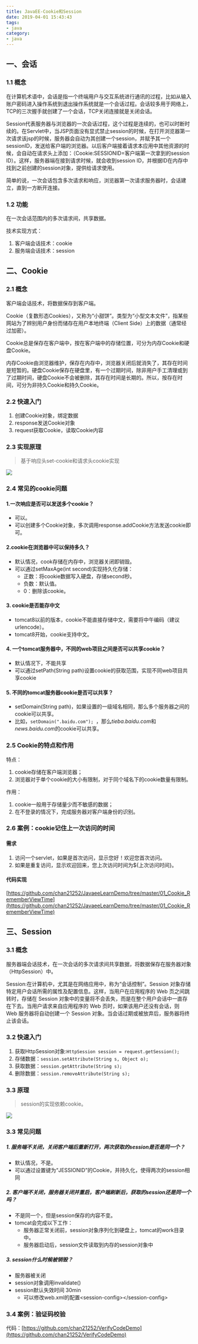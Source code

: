 ```yaml
---
title: JavaEE-Cookie和Session
date: 2019-04-01 15:43:43
tags:
- java
category:
- java
---
```


## 一、会话
### 1.1 概念

在计算机术语中，会话是指一个终端用户与交互系统进行通讯的过程，比如从输入账户密码进入操作系统到退出操作系统就是一个会话过程。会话较多用于网络上，TCP的三次握手就创建了一个会话，TCP关闭连接就是关闭会话。

Session代表服务器与浏览器的一次会话过程，这个过程是连续的，也可以时断时续的。在Servlet中，当JSP页面没有显式禁止session的时候，在打开浏览器第一次请求该jsp的时候，服务器会自动为其创建一个session，并赋予其一个sessionID，发送给客户端的浏览器。以后客户端接着请求本应用中其他资源的时候，会自动在请求头上添加：（Cookie:SESSIONID=客户端第一次拿到的session ID）。这样，服务器端在接到请求时候，就会收到session ID，并根据ID在内存中找到之前创建的session对象，提供给请求使用。

简单的说，一次会话包含多次请求和响应，浏览器第一次请求服务器时，会话建立，直到一方断开连接。

### 1.2 功能
在一次会话范围内的多次请求间，共享数据。

技术实现方式：
1. 客户端会话技术：cookie
2. 服务端会话技术：session

<!-- more -->

## 二、Cookie
### 2.1 概念
客户端会话技术，将数据保存到客户端。

Cookie（复数形态Cookies），又称为“小甜饼”。类型为“小型文本文件”，指某些网站为了辨别用户身份而储存在用户本地终端（Client Side）上的数据（通常经过加密）。

Cookie总是保存在客户端中，按在客户端中的存储位置，可分为内存Cookie和硬盘Cookie。

内存Cookie由浏览器维护，保存在内存中，浏览器关闭后就消失了，其存在时间是短暂的。硬盘Cookie保存在硬盘里，有一个过期时间，除非用户手工清理或到了过期时间，硬盘Cookie不会被删除，其存在时间是长期的。所以，按存在时间，可分为非持久Cookie和持久Cookie。

### 2.2 快速入门
1. 创建Cookie对象，绑定数据
2. response发送Cookie对象
3. request获取Cookie，读取Cookie内容

### 2.3 实现原理

> 基于响应头set-cookie和请求头cookie实现

![](http://image.5460cc.com/image/blog/javaee-cookie-session/01.jpg)

### 2.4 常见的cookie问题
#### 1.一次响应是否可以发送多个cookie？
- 可以。
- 可以创建多个Cookie对象，多次调用response.addCookie方法发送cookie即可。

#### 2.cookie在浏览器中可以保持多久？
- 默认情况，cook存储在内存中，浏览器关闭即销毁。
- 可以通过setMaxAge(int second)实现持久化存储：
  - 正数：将cookie数据写入硬盘，存储second秒。
  - 负数：默认值。
  - 0：删除该cookie。

#### 3. cookie是否能存中文
- tomcat8以前的版本，cookie不能直接存储中文，需要将中午编码（建议urlencode）。
- tomcat8开始，cookie支持中文。

#### 4. 一个tomcat服务器中，不同的web项目之间是否可以共享cookie？
- 默认情况下，不能共享
- 可以通过setPath(String path)设置cookie的获取范围，实现不同web项目共享cookie

#### 5. 不同的tomcat服务器cookie是否可以共享？
- setDomain(String path)，如果设置的一级域名相同，那么多个服务器之间的cookie可以共享。
- 比如，``setDomain(".baidu.com"); ``，那么*tieba.baidu.com*和*news.baidu.com*的cookie可以共享。

### 2.5 Cookie的特点和作用
特点：
1. cookie存储在客户端浏览器；
2. 浏览器对于单个cookie的大小有限制，对于同个域名下的cookie数量有限制。

作用：
1. cookie一般用于存储量少而不敏感的数据；
2. 在不登录的情况下，完成服务器对客户端身份的识别。

### 2.6 案例：cookie记住上一次访问的时间

#### 需求
1. 访问一个servlet，如果是首次访问，显示您好！欢迎您首次访问。
2. 如果是重复访问，显示欢迎回来，您上次访问时间为${上次访问时间}。

#### 代码实现
[https://github.com/chan21252/JavaeeLearnDemo/tree/master/01_Cookie_RememberViewTime](https://github.com/chan21252/JavaeeLearnDemo/tree/master/01_Cookie_RememberViewTime)

## 三、Session
### 3.1 概念

服务器端会话技术，在一次会话的多次请求间共享数据，将数据保存在服务器对象（HttpSession）中。

Session:在计算机中，尤其是在网络应用中，称为“会话控制”。Session 对象存储特定用户会话所需的属性及配置信息。这样，当用户在应用程序的 Web 页之间跳转时，存储在 Session 对象中的变量将不会丢失，而是在整个用户会话中一直存在下去。当用户请求来自应用程序的 Web 页时，如果该用户还没有会话，则 Web 服务器将自动创建一个 Session 对象。当会话过期或被放弃后，服务器将终止该会话。


### 3.2 快速入门
1. 获取HttpSession对象:``HttpSession session = request.getSession();``
2. 存储数据：``session.setAttribute(String s, Object o);``
3. 获取数据：``session.getAttribute(String s);``
4. 删除数据：``session.removeAttribute(String s);``

### 3.3 原理

> session的实现依赖cookie。

![](http://image.5460cc.com/image/blog/javaee-cookie-session/02.jpg)

### 3.3 常见问题
##### 1. 服务端不关闭，关闭客户端后重新打开，两次获取的session是否是同一个？
- 默认情况，不是。
- 可以通过设置键为“JESSIONID”的Cookie，并持久化，使得两次的session相同

##### 2. 客户端不关闭，服务器关闭并重启，客户端刷新后，获取的session还是同一个吗？
- 不是同一个，但是session保存的内容不变。
- tomcat会完成以下工作：
  - 服务器正常关闭前，session对象序列化到硬盘上，tomcat的work目录中。
  - 服务器启动后，session文件读取到内存的session对象中

##### 3. session什么时候被销毁？
- 服务器被关闭
- session对象调用invalidate()
- session默认失效时间 30min
  - 可以修改web.xml的配置<session-config\></session-config\>

### 3.4 案例：验证码校验
代码：[https://github.com/chan21252/VerifyCodeDemo](https://github.com/chan21252/VerifyCodeDemo)

